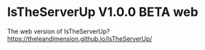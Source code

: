 # IsTheServerUp V1.0.0 BETA web
The web version of IsTheServerUp?
https://theleandimension.github.io/IsTheServerUp/
